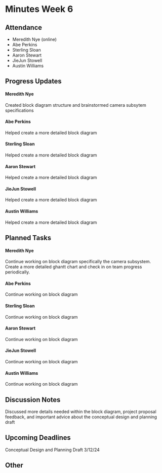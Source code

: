 # Minutes Week 6

## Attendance
   - Meredith Nye (online)
   - Abe Perkins
   - Sterling Sloan
   - Aaron Stewart
   - JieJun Stowell
   - Austin Williams

## Progress Updates
#### Meredith Nye
Created block diagram structure and brainstormed camera subsytem specifications
#### Abe Perkins
Helped create a more detailed block diagram
#### Sterling Sloan
Helped create a more detailed block diagram
#### Aaron Stewart
Helped create a more detailed block diagram
#### JieJun Stowell
Helped create a more detailed block diagram
#### Austin Williams
Helped create a more detailed block diagram

## Planned Tasks
#### Meredith Nye
Continue working on block diagram specifically the camera subsystem. Create a more detailed ghantt chart and check in on team progress periodically.
#### Abe Perkins
Continue working on block diagram
#### Sterling Sloan
Continue working on block diagram
#### Aaron Stewart
Continue working on block diagram
#### JieJun Stowell
Continue working on block diagram
#### Austin Williams
Continue working on block diagram

## Discussion Notes
Discussed more details needed within the block diagram, project proposal feedback, and important advice about the conceptual design and planning draft


## Upcoming Deadlines
Conceptual Design and Planning Draft 3/12/24

## Other
